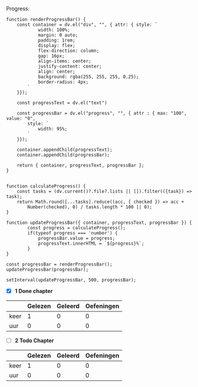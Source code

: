 Progress:
```dataviewjs
function renderProgressBar() {
    const container = dv.el("div", "", { attr: { style: `
            width: 100%;
            margin: 0 auto;
            padding: 1rem;
            display: flex;
            flex-direction: column;
            gap: 16px;
            align-items: center;
            justify-content: center;
            align: center; 
            background: rgba(255, 255, 255, 0.25);
            border-radius: 4px;
        ` 
    }});

	const progressText = dv.el("text")
	
    const progressBar = dv.el("progress", "", { attr : { max: "100", value: "0",
        style: `
            width: 95%;
        `
    }});

    container.appendChild(progressText);
    container.appendChild(progressBar);
    
    return { container, progressText, progressBar };
}


function calculateProgress() {
	const tasks = (dv.current()?.file?.lists || []).filter(({task}) => task);
    return Math.round([...tasks].reduce((acc, { checked }) => acc + 
	    Number(checked), 0) / tasks.length * 100 || 0);
}

function updateProgressBar({ container, progressText, progressBar }) {
		const progress = calculateProgress();
		if(typeof progress === 'number') {
		    progressBar.value = progress;
		    progressText.innerHTML = `${progress}%`;
		}
}
	
const progressBar = renderProgressBar();
updateProgressBar(progressBar);

setInterval(updateProgressBar, 500, progressBar);
```

- [x] **1 Done chapter**

|     | Gelezen | Geleerd | Oefeningen |
| --- | --- | --- | --- |
| keer | 1   | 0   | 0   |
| uur | 0   | 0   | 0   |

- [ ] **2 Todo Chapter**

|     | Gelezen | Geleerd | Oefeningen |
| --- | --- | --- | --- |
| keer | 1   | 0   | 0   |
| uur | 0   | 0   | 0   |